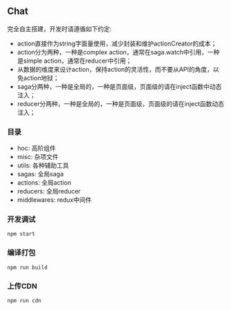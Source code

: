 ## Chat
完全自主搭建，开发时请遵循如下约定:
- action直接作为string字面量使用，减少封装和维护actionCreator的成本；
- action分为两种，一种是complex action，通常在saga.watch中引用，一种是simple action，通常在reducer中引用；
- 从数据的维度来设计action，保持action的灵活性，而不要从API的角度，以免action地狱；
- saga分两种，一种是全局的，一种是页面级，页面级的请在inject函数中动态注入；
- reducer分两种，一种是全局的，一种是页面级，页面级的请在inject函数动态注入；

### 目录
- hoc: 高阶组件
- misc: 杂项文件
- utils: 各种辅助工具
- sagas: 全局saga
- actions: 全局action
- reducers: 全局reducer
- middlewares: redux中间件

### 开发调试
`npm start`

### 编译打包
`npm run build`

### 上传CDN
`npm run cdn`
